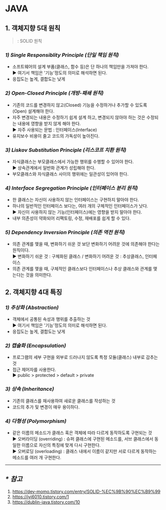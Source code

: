 # JAVA

## 1. 객체지향 5대 원칙
> : SOLID 원칙

### _1) Single Responsiblity Principle (단일 책임 원칙)_
- 소프트웨어의 설계 부품(클래스, 함수 등)은 단 하나의 책임만을 가져야 한다.  
▶ 여기서 책임은 '기능'정도의 의미로 해석하면 된다.
- 응집도는 높게, 결합도는 낮게

### _2) Open-Closed Principle (개방-패쇄 원칙)_
- 기존의 코드를 변경하지 않고(Closed) 기능을 수정하거나 추가할 수 있도록(Open) 설계해야 한다.
- 자주 변경되는 내용은 수정하기 쉽게 설계 하고, 변경되지 않아야 하는 것은 수정되는 내용에 영향을 받지 않게 해야 한다.  
▶ 자주 사용되는 문법 : 인터페이스(Interface)
- 유지보수 비용이 줄고 코드의 가독성이 높아진다.

### _3) Liskov Substitution Principle (리스코프 치환 원칙)_
- 자식클래스는 부모클래스에서 가능한 행위를 수행할 수 있어야 한다.  
▶ 상속관계에서 일반화 관계가 성립해야 한다.
- 부모클래스와 자식클래스 사이의 행위에는 일관성이 있어야 한다.

### _4) Interface Segregation Principle (인터페이스 분리 원칙)_
- 한 클래스는 자신이 사용하지 않는 인터페이스는 구현하지 말아야 한다.
- 하나의 일반적인 인터페이스 보다는, 여러 개의 구체적인 인터페이스가 낫다.  
▶ 자신이 사용하지 않는 기능(인터페이스)에는 영향을 받지 말아야 한다.
- 내부 의존성이 약화되어 리팩토링, 수정, 재배포를 쉽게 할 수 있다.

### _5) Dependency Inversion Principle (의존 역전 원칙)_
- 의존 관계를 맺을 때, 변화하기 쉬운 것 보단 변화하기 어려운 것에 의존해야 한다는 원칙이다.  
▶ 변화하기 쉬운 것 : 구체화된 클래스 / 변화하기 어려운 것 : 추상클래스, 인터페이스
- 의존 관계를 맺을 때, 구체적인 클래스보다 인터페이스나 추상 클래스와 관계를 맺는다는 것을 의미한다.

## 2. 객체지향 4대 특징
### _1) 추상화 (Abstraction)_
- 객체에서 공통된 속성과 행위를 추출하는 것  
▶ 여기서 책임은 '기능'정도의 의미로 해석하면 된다.
- 응집도는 높게, 결합도는 낮게

### _2) 캡슐화 (Encapsulation)_
- 프로그램의 세부 구현을 외부로 드러나지 않도록 특정 모듈(클래스) 내부로 감추는 것
- 접근 제어자를 사용한다.  
▶ public > protected > default > private

### _3) 상속 (Inheritance)_
- 기존의 클래스를 재사용하여 새로운 클래스를 작성하는 것
- 코드의 추가 및 변경이 매우 용이하다.

### _4) 다형성 (Polymorphism)_
- 같은 이름의 메소드가 클래스 혹은 객체에 따라 다르게 동작하도록 구현되는 것  
▶ 오버라이딩 (overriding) : 슈퍼 클래스에 구현된 메소드를, 서브 클래스에서 동일한 이름으로 자신의 특징에 맞게 다시 구현한다.  
▶ 오버로딩 (overloading) : 클래스 내에서 이름이 같지만 서로 다르게 동작하는 메소드를 여러 개 구현한다.

---
## _* 참고_
1. <https://dev-momo.tistory.com/entry/SOLID-%EC%9B%90%EC%B9%99>
1. <https://jyj6010.tistory.com/1>
1. <https://dublin-java.tistory.com/10>
